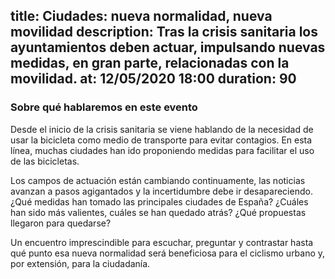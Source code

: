 title: Ciudades: nueva normalidad, nueva movilidad
description: Tras la crisis sanitaria los ayuntamientos deben actuar, impulsando nuevas medidas, en gran parte, relacionadas con la movilidad.
at: 12/05/2020 18:00
duration: 90
----
### Sobre qué hablaremos en este evento

Desde el inicio de la crisis sanitaria se viene hablando de la necesidad de usar la bicicleta como medio de transporte para evitar contagios. En esta línea, muchas ciudades han ido proponiendo medidas para facilitar el uso de las bicicletas.

Los campos de actuación están cambiando continuamente, las noticias avanzan a pasos agigantados y la incertidumbre debe ir desapareciendo. ¿Qué medidas han tomado las principales ciudades de España? ¿Cuáles han sido más valientes, cuáles se han quedado atrás? ¿Qué propuestas llegaron para quedarse?

Un encuentro imprescindible para escuchar, preguntar y contrastar hasta qué punto esa nueva normalidad será beneficiosa para el ciclismo urbano y, por extensión, para la ciudadanía. 
